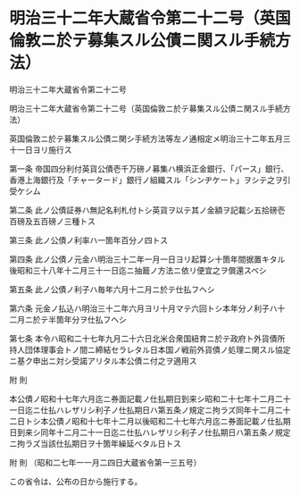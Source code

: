 # 明治三十二年大蔵省令第二十二号（英国倫敦ニ於テ募集スル公債ニ関スル手続方法）

明治三十二年大蔵省令第二十二号

明治三十二年大蔵省令第二十二号（英国倫敦ニ於テ募集スル公債ニ関スル手続方法）

英国倫敦ニ於テ募集スル公債ニ関シ手続方法等左ノ通相定メ明治三十二年五月三十一日ヨリ施行ス

第一条 帝国四分利付英貨公債壱千万磅ノ募集ハ横浜正金銀行、「パース」銀行、香港上海銀行及「チャータード」銀行ノ組織スル「シンヂケート」ヲシテ之ヲ引受ケシム

第二条 此ノ公債証券ハ無記名利札付トシ英貨ヲ以テ其ノ金額ヲ記載シ五拾磅壱百磅及五百磅ノ三種トス

第三条 此ノ公債ノ利率ハ一箇年百分ノ四トス

第四条 此ノ公債ノ元金ハ明治三十二年一月一日ヨリ起算シ十箇年間据置キタル後昭和三十八年十二月三十一日迄ニ抽籖ノ方法ニ依リ便宜之ヲ償還スベシ

第五条 此ノ公債ノ利子ハ毎年六月十二月ニ於テ仕払フヘシ

第六条 元金ノ払込ハ明治三十二年六月ヨリ十月マテ六回トシ本年分ノ利子ハ十二月ニ於テ半箇年分ヲ仕払フヘシ

第七条 本令ハ昭和二十七年九月二十六日北米合衆国紐育ニ於テ政府ト外貨債所持人団体理事会トノ間ニ締結セラレタル日本国ノ戦前外貨債ノ処理ニ関スル協定ニ基ク申出ニ対シ受諾アリタル本公債ニ付之ヲ適用ス

附 則

本公債ノ昭和十七年六月迄ニ券面記載ノ仕払期日到来シ昭和二十七年十二月二十一日迄ニ仕払ハレザリシ利子ノ仕払期日ハ第五条ノ規定ニ拘ラズ同年十二月二十二日トシ本公債ノ昭和十七年十二月以後昭和二十七年六月迄ニ券面記載ノ仕払期日到来シ同年十二月二十一日迄ニ仕払ハレザリシ利子ノ仕払期日ハ第五条ノ規定ニ拘ラズ当該仕払期日ヲ十箇年繰延ベタル日トス

附 則 （昭和二七年一一月二四日大蔵省令第一三五号）

この省令は、公布の日から施行する。
